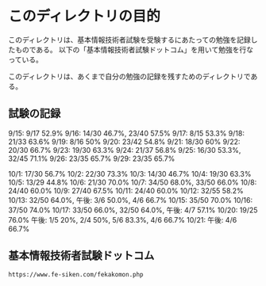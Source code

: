 # このディレクトリの目的

このディレクトリは、基本情報技術者試験を受験するにあたっての勉強を記録したものである。
以下の「基本情報技術者試験ドットコム」を用いて勉強を行なっている。

このディレクトリは、あくまで自分の勉強の記録を残すためのディレクトリである。

## 試験の記録

9/15: 9/17 52.9%
9/16: 14/30 46.7%, 23/40 57.5%
9/17: 8/15 53.3%
9/18: 21/33 63.6%
9/19: 8/16 50%
9/20: 23/42 54.8%
9/21: 18/30 60%
9/22: 20/30 66.7%
9/23: 19/30 63.3%
9/24: 21/37 56.8%
9/25: 16/30 53.3%, 32/45 71.1%
9/26: 23/35 65.7%
9/29: 23/35 65.7%

10/1: 17/30 56.7%
10/2: 22/30 73.3%
10/3: 14/30 46.7%
10/4: 19/30 63.3%
10/5: 13/29 44.8%
10/6: 21/30 70.0%
10/7: 34/50 68.0%, 33/50 66.0%
10/8: 24/40 60.0%
10/9: 27/40 67.5%
10/11: 24/40 60.0%
10/12: 32/55 58.2%
10/13: 32/50 64.0%,
       午後: 3/6 50.0%, 4/6 66.7%
10/15: 35/50 70.0%
10/16: 37/50 74.0%
10/17: 33/50 66.0%, 32/50 64.0%,
       午後: 4/7 57.1%
10/20: 19/25 76.0%
       午後: 1/5 20%, 2/4 50%, 5/6 83.3%, 4/6 66.7%
10/21: 午後: 4/6 66.7%

## 基本情報技術者試験ドットコム

`https://www.fe-siken.com/fekakomon.php`
